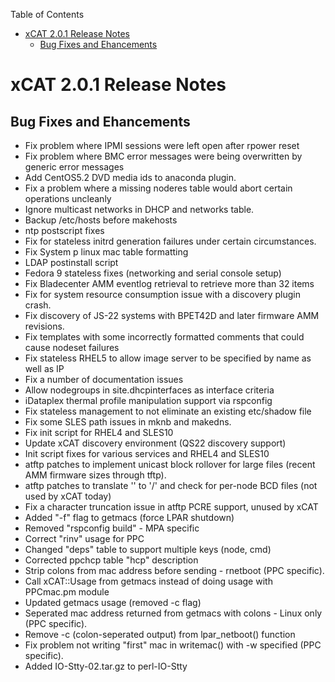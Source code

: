 <!-- START doctoc generated TOC please keep comment here to allow auto update -->
<!-- DON'T EDIT THIS SECTION, INSTEAD RE-RUN doctoc TO UPDATE -->
Table of Contents

- [xCAT 2.0.1 Release Notes](#xcat-201-release-notes)
  - [Bug Fixes and Ehancements](#bug-fixes-and-ehancements)

<!-- END doctoc generated TOC please keep comment here to allow auto update -->

# xCAT 2.0.1 Release Notes

## Bug Fixes and Ehancements

  * Fix problem where IPMI sessions were left open after rpower reset 
  * Fix problem where BMC error messages were being overwritten by generic error messages 
  * Add CentOS5.2 DVD media ids to anaconda plugin. 
  * Fix a problem where a missing noderes table would abort certain operations uncleanly 
  * Ignore multicast networks in DHCP and networks table. 
  * Backup /etc/hosts before makehosts 
  * ntp postscript fixes 
  * Fix for stateless initrd generation failures under certain circumstances. 
  * Fix System p linux mac table formatting 
  * LDAP postinstall script 
  * Fedora 9 stateless fixes (networking and serial console setup) 
  * Fix Bladecenter AMM eventlog retrieval to retrieve more than 32 items 
  * Fix for system resource consumption issue with a discovery plugin crash. 
  * Fix discovery of JS-22 systems with BPET42D and later firmware AMM revisions. 
  * Fix templates with some incorrectly formatted comments that could cause nodeset failures 
  * Fix stateless RHEL5 to allow image server to be specified by name as well as IP 
  * Fix a number of documentation issues 
  * Allow nodegroups in site.dhcpinterfaces as interface criteria 
  * iDataplex thermal profile manipulation support via rspconfig 
  * Fix stateless management to not eliminate an existing etc/shadow file 
  * Fix some SLES path issues in mknb and makedns. 
  * Fix init script for RHEL4 and SLES10 
  * Update xCAT discovery environment (QS22 discovery support) 
  * Init script fixes for various services and RHEL4 and SLES10 
  * atftp patches to implement unicast block rollover for large files (recent AMM firmware sizes through tftp). 
  * atftp patches to translate '\' to '/' and check for per-node BCD files (not used by xCAT today) 
  * Fix a character truncation issue in atftp PCRE support, unused by xCAT 
  * Added "-f" flag to getmacs (force LPAR shutdown) 
  * Removed "rspconfig build" - MPA specific 
  * Correct "rinv" usage for PPC 
  * Changed "deps" table to support multiple keys (node, cmd) 
  * Corrected ppchcp table "hcp" description 
  * Strip colons from mac address before sending - rnetboot (PPC specific). 
  * Call xCAT::Usage from getmacs instead of doing usage with PPCmac.pm module 
  * Updated getmacs usage (removed -c flag) 
  * Seperated mac address returned from getmacs with colons - Linux only (PPC specific). 
  * Remove -c (colon-seperated output) from lpar_netboot() function 
  * Fix problem not writing "first" mac in writemac() with -w specified (PPC specific). 
  * Added IO-Stty-02.tar.gz to perl-IO-Stty 

